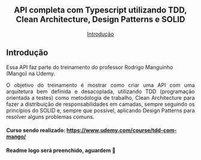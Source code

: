 <h2 align="center">
  <br>
  API completa com Typescript utilizando TDD, Clean Architecture, Design Patterns e SOLID  
  <br>
</h2>

<p align="center">
  <a href="#introdução">Introdução</a> 
</p>

## Introdução

<p>Essa API faz parte do treinamento do professor Rodrigo Manguinho (Mango) na Udemy.</p>
<p align="justify">
O objetivo do treinamento é mostrar como criar uma API com uma arquitetura bem definida e desacoplada, utilizando TDD (programação orientada a testes) como metodologia de trabalho, Clean Architecture para fazer a distribuição de responsabilidades em camadas, sempre seguindo os princípios do SOLID e, sempre que possível, aplicando Design Patterns para resolver alguns problemas comuns.
</p>

#### Curso sendo realizado: https://www.udemy.com/course/tdd-com-mango/

#### Readme logo será preenchido, aguardem :wave: 


